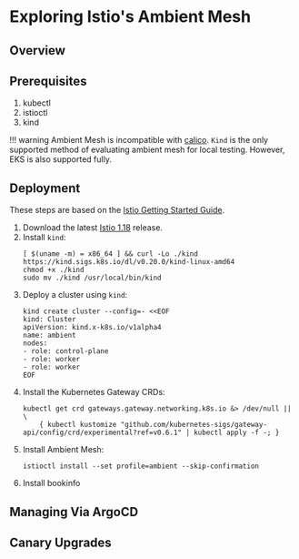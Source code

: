 # Exploring Istio's Ambient Mesh

## Overview

## Prerequisites

1. kubectl
1. istioctl
1. kind

!!! warning
    Ambient Mesh is incompatible with [calico](https://github.com/istio/istio/issues/40973).  `Kind` is the only supported method of evaluating ambient mesh for local testing.
    However, EKS is also supported fully.

## Deployment

These steps are based on the [Istio Getting Started Guide](https://istio.io/latest/docs/ops/ambient/getting-started/).

1. Download the latest [Istio 1.18](https://github.com/istio/istio/releases/download/1.18.0/istio-1.18.0-linux-amd64.tar.gz) release.
1. Install `kind`:
   ```shell
   [ $(uname -m) = x86_64 ] && curl -Lo ./kind https://kind.sigs.k8s.io/dl/v0.20.0/kind-linux-amd64
   chmod +x ./kind
   sudo mv ./kind /usr/local/bin/kind
   ```
1. Deploy a cluster using `kind`:
   ```shell
   kind create cluster --config=- <<EOF
   kind: Cluster
   apiVersion: kind.x-k8s.io/v1alpha4
   name: ambient
   nodes:
   - role: control-plane
   - role: worker
   - role: worker
   EOF
   ```
1. Install the Kubernetes Gateway CRDs:
   ```shell
   kubectl get crd gateways.gateway.networking.k8s.io &> /dev/null || \
       { kubectl kustomize "github.com/kubernetes-sigs/gateway-api/config/crd/experimental?ref=v0.6.1" | kubectl apply -f -; }
   ```
1. Install Ambient Mesh:
   ```shell
   istioctl install --set profile=ambient --skip-confirmation
   ```
1. Install bookinfo

## Managing Via ArgoCD



## Canary Upgrades